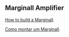 ## Marginall Amplifier

[How to build a Marginall](https://github.com/lorieri/marginall/edit/master/how-to-en.md).

[Como montar um Marginall](https://github.com/lorieri/marginall/edit/master/how-to-pt.md).

